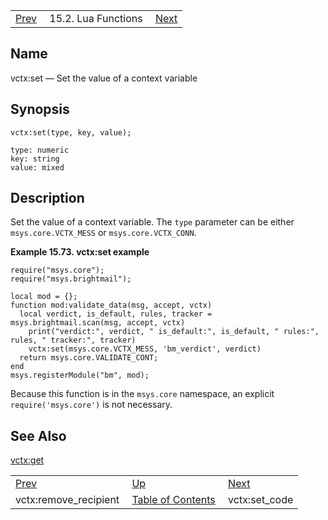 |     |     |     |
| --- | --- | --- |
| [Prev](lua.ref.vctx_remove_recipient)  | 15.2. Lua Functions |  [Next](lua.ref.vctx_set_code.php) |

<a name="lua.ref.vctx_set"></a>
## Name

vctx:set — Set the value of a context variable

<a name="idp27929968"></a>
## Synopsis

`vctx:set(type, key, value);`

```
type: numeric
key: string
value: mixed
```
<a name="idp27932688"></a>
## Description

Set the value of a context variable. The `type` parameter can be either `msys.core.VCTX_MESS` or `msys.core.VCTX_CONN`.

<a name="lua.ref.vctx_set.example"></a>

**Example 15.73. vctx:set example**

```
require("msys.core");
require("msys.brightmail");

local mod = {};
function mod:validate_data(msg, accept, vctx)
  local verdict, is_default, rules, tracker = msys.brightmail.scan(msg, accept, vctx)
    print("verdict:", verdict, " is_default:", is_default, " rules:", rules, " tracker:", tracker)
    vctx:set(msys.core.VCTX_MESS, 'bm_verdict', verdict)
  return msys.core.VALIDATE_CONT;
end
msys.registerModule("bm", mod);
```

Because this function is in the `msys.core` namespace, an explicit `require('msys.core')` is not necessary.

<a name="idp27939712"></a>
## See Also

[vctx:get](lua.ref.vctx_get "vctx:get")

|     |     |     |
| --- | --- | --- |
| [Prev](lua.ref.vctx_remove_recipient)  | [Up](lua.function.details.php) |  [Next](lua.ref.vctx_set_code.php) |
| vctx:remove_recipient  | [Table of Contents](index) |  vctx:set_code |
